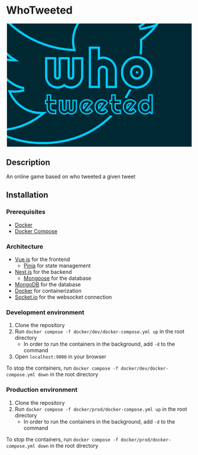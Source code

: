 # WhoTweeted
<img src="./ressources/logo.png" width="500" style="display: block; margin: auto;">

## Description
An online game based on who tweeted a given tweet

## Installation

### Prerequisites
- [Docker](https://www.docker.com/)
- [Docker Compose](https://docs.docker.com/compose/)

### Architecture
- [Vue.js](https://vuejs.org/) for the frontend
    - [Pinia](https://pinia.esm.dev/) for state management
- [Nest.js](https://nestjs.com/) for the backend
    - [Mongoose](https://mongoosejs.com/) for the database
- [MongoDB](https://www.mongodb.com/) for the database
- [Docker](https://www.docker.com/) for containerization
- [Socket.io](https://socket.io/) for the websocket connection

### Development environment

1. Clone the repository
2. Run `docker compose -f docker/dev/docker-compose.yml up` in the root directory
    - In order to run the containers in the background, add `-d` to the command
3. Open `localhost:9000` in your browser

To stop the containers, run `docker compose -f docker/dev/docker-compose.yml down` in the root directory

### Production environment

1. Clone the repository
2. Run `docker compose -f docker/prod/docker-compose.yml up` in the root directory
    - In order to run the containers in the background, add `-d` to the command

To stop the containers, run `docker compose -f docker/prod/docker-compose.yml down` in the root directory
